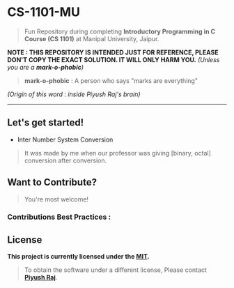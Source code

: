 # CS-1101-MU

> Fun Repository during completing **Introductory Programming in C Course (CS 1101)** at Manipal University, Jaipur.

**NOTE :  THIS REPOSITORY IS INTENDED JUST FOR REFERENCE, PLEASE DON'T COPY THE EXACT SOLUTION. IT WILL ONLY HARM YOU.**
*(Unless you are a **mark-o-phobic**)*

> **mark-o-phobic** : A person who says "marks are everything" 

*(Origin of this word : inside Piyush Raj's brain)*



---
## Let's get started!

* Inter Number System Conversion

> It was made by me when our professor was giving [binary, octal] conversion after conversion.





## Want to Contribute?

> You're most welcome!

### Contributions Best Practices :


## License

**This project is currently licensed under the [MIT](LICENSE).**

> To obtain the software under a different license, Please contact **[Piyush Raj](mailto:contact@0xpiraj.co)**.

